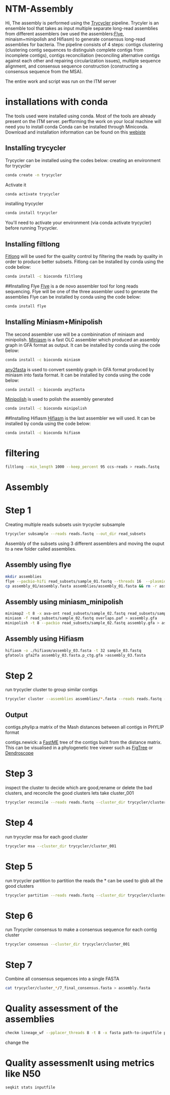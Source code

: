 # NTM-Assembly

Hi,
The assembly is performed using the [Trycycler](https://github.com/rrwick/Trycycler) pipeline. 
Trycyler  is an ensemble tool that takes as input multiple separate long-read assemblies from different assemblers (we used the assemblers:[Flye](https://github.com/fenderglass/Flye), minaism+minipolish and Hifiasm) to generate consensus long-read assemblies for bacteria.
The pipeline consists of 4 steps: contigs clustering (clustering contig sequences to distinguish complete contigs from incomplete contigs), contigs reconciliation (reconciling alternative contigs against each other and repairing circularization issues), multiple sequence alignment, and consensus sequence construction (constructing a consensus sequence from the MSA).

The entire work and script was run on the ITM server

# installations with conda
The tools used were installed using conda. Most of the tools are already present on the ITM server.
perfforming the work on your local machine will need you to install conda
Conda can be installed through Miniconda. Download and installation information can be found on this [webiste](https://docs.conda.io/en/latest/miniconda.html) 
## Installing trycycler
Trycycler can be installed using the codes below:
creating an environment for trycycler
```bash 
conda create -n trycycler
```

Activate it
```bash 
conda activate trycycler 
```
installing trycycler
```bash 
conda install trycycler
```
You'll need to activate your environment (via conda activate trycycler) before running Trycycler.

## Installing filtlong
[Fitlong](https://github.com/rrwick/Filtlong) will be used for the quality control by filtering the reads by quality in order to produce better subsets.
Fitlong can be installed by conda using the code below:

```bash 
conda install -c bioconda filtlong 
```
##Installing Flye
[Flye](https://github.com/fenderglass/Flye) is a de novo assembler tool for long reads sequencing.
Flye will be one of the three assembler used to generate the assemblies
Flye can be installed by conda using the code below:
```bash 
conda install flye
```
## Installing Miniasm+Minipolish
The second assembler use will be a combinination of miniasm and minipolish.
[Miniasm](https://github.com/lh3/miniasm) is a fast OLC assembler which produced an assembly graph in GFA format as output.
It can be installed by conda using the code below:

```bash 
conda install -c bioconda miniasm 
```
[any2fasta](https://github.com/tseemann/any2fasta) is used to convert ssembly graph in GFA format produced by miniasm into fasta format.
It can be installed by conda using the code below:
```bash 
conda install -c bioconda any2fasta
```
[Minipolish](https://github.com/rrwick/Minipolish) is used to polish the assembly generated
```bash 
conda install -c bioconda minipolish
```
##Installing Hifiasm
[Hifiasm](https://github.com/chhylp123/hifiasm) is the last assembler we will used.
It can be installed by conda using the code below:
```bash 
conda install -c bioconda hifiasm
```
# filtering 

```bash
filtlong --min_length 1000 --keep_percent 95 ccs-reads > reads.fastq
```


# Assembly 

# Step 1
Creating multiple reads subsets usin trycycler subsample
```bash
trycycler subsample --reads reads.fastq --out_dir read_subsets
```

Assembly of the subsets using 3 different assemblers and moving the ouput to a new folder called assemblies.

## Assembly using flye
```bash
mkdir assemblies
flye --pacbio-hifi read_subsets/sample_01.fastq --threads 16  --plasmids --out-dir assembly_01
cp assembly_01/assembly.fasta assemblies/assembly_01.fasta && rm -r assembly_01
```

## Assembly using miniasm_minipolish 
```bash
minimap2 -t 8 -x ava-ont read_subsets/sample_02.fastq read_subsets/sample_02.fastq > overlaps.paf
miniasm -f read_subsets/sample_02.fastq overlaps.paf > assembly.gfa
minipolish -t 8 --pacbio read_subsets/sample_02.fastq assembly.gfa > assembly_02.gfa
```
## Assembly using Hifiasm 
```bash
hifiasm -o ./hifiasm/assembly_03.fasta -t 32 sample_03.fastq
gfatools gfa2fa assembly_03.fasta.p_ctg.gfa >assembly_03.fasta
```
# Step 2 
run trycycler cluster to group similar contigs
```bash
trycycler cluster --assemblies assemblies/*.fasta --reads reads.fastq --out_dir trycycler
```
## Output
contigs.phylip:a matrix of the Mash distances between all contigs in PHYLIP format 

contigs.newick: a [FastME](https://academic.oup.com/mbe/article/32/10/2798/1212138) tree of the contigs built from the distance matrix. This can be visualised in a phylogenetic tree viewer such as [FigTree](http://tree.bio.ed.ac.uk/software/figtree/) or [Dendroscope](http://dendroscope.org/) 

# Step 3
inspect the cluster to decide which are good,rename or delete the bad clusters, and reconcile the good clusters
lets take cluster_001 
```bash
trycycler reconcile --reads reads.fastq --cluster_dir trycycler/cluster_001
```

# Step 4
run trycycler msa for each good cluster
```bash
trycycler msa --cluster_dir trycycler/cluster_001
```

# Step 5
run trycycler partition to partition the reads
the * can be used to glob all the good clusters
```bash
trycycler partition --reads reads.fastq --cluster_dir trycycler/cluster_*
```
# Step 6
run Trycycler consensus to make a consensus sequence for each contig cluster
```bash
trycycler consensus --cluster_dir trycycler/cluster_001
```
# Step 7
Combine all consensus sequences into a single FASTA
```bash
cat trycycler/cluster_*/7_final_consensus.fasta > assembly.fasta
```

# Quality assessment of the assemblies
```bash
checkm lineage_wf --pplacer_threads 8 -t 8 -x fasta path-to-inputfile path-to-outputfile
```
change the 
# Quality assessmenlt using metrics like N50
```bash
seqkit stats inputfile
```



